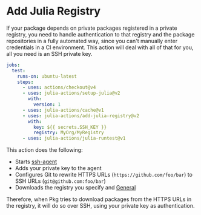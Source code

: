 # Add Julia Registry

If your package depends on private packages registered in a private registry, you need to handle authentication to that registry and the package repositories in a fully automated way, since you can't manually enter credentials in a CI environment.
This action will deal with all of that for you, all you need is an SSH private key.

```yml
jobs:
  test:
    runs-on: ubuntu-latest
    steps:
      - uses: actions/checkout@v4
      - uses: julia-actions/setup-julia@v2
        with:
          version: 1
      - uses: julia-actions/cache@v1
      - uses: julia-actions/add-julia-registry@v2
        with:
          key: ${{ secrets.SSH_KEY }}
          registry: MyOrg/MyRegistry
      - uses: julia-actions/julia-runtest@v1
```

This action does the following:

- Starts [ssh-agent](https://linux.die.net/man/1/ssh-agent)
- Adds your private key to the agent
- Configures Git to rewrite HTTPS URLs (`https://github.com/foo/bar`) to SSH URLs (`git@github.com:foo/bar`)
- Downloads the registry you specify and [General](https://github.com/JuliaRegistries/General)

Therefore, when Pkg tries to download packages from the HTTPS URLs in the registry, it will do so over SSH, using your private key as authentication.
